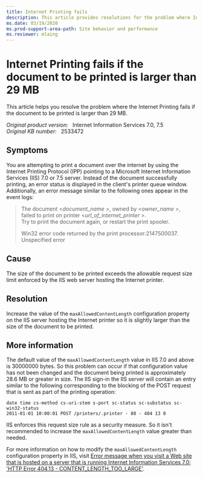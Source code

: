 ```yaml
---
title: Internet Printing fails
description: This article provides resolutions for the problem where Internet Printing fails if the document to be printed is larger than 29 MB.
ms.date: 03/19/2020
ms.prod-support-area-path: Site behavior and performance
ms.reviewer: mlaing
---
```

# Internet Printing fails if the document to be printed is larger than 29 MB

This article helps you resolve the problem where the Internet Printing fails if the document to be printed is larger than 29 MB.

_Original product version:_ &nbsp; Internet Information Services 7.0, 7.5  
_Original KB number:_ &nbsp; 2533472

## Symptoms

You are attempting to print a document over the internet by using the Internet Printing Protocol (IPP) pointing to a Microsoft Internet Information Services (IIS) 7.0 or 7.5 server. Instead of the document successfully printing, an error status is displayed in the client's printer queue window. Additionally, an error message similar to the following ones appear in the event logs:

> The document <*document_name* >, owned by <*owner_name* >,  
> failed to print on printer <*url_of_internet_printer* >.  
> Try to print the document again, or restart the print spooler.  
>
> Win32 error code returned by the print processor:2147500037.  
> Unspecified error

## Cause

The size of the document to be printed exceeds the allowable request size limit enforced by the IIS web server hosting the Internet printer.

## Resolution

Increase the value of the `maxAllowedContentLength` configuration property on the IIS server hosting the Internet printer so it is slightly larger than the size of the document to be printed.

## More information

The default value of the `maxAllowedContentLength` value in IIS 7.0 and above is 30000000 bytes. So this problem can occur if that configuration value has not been changed and the document being printed is approximately 28.6 MB or greater in size. The IIS sign-in the IIS server will contain an entry similar to the following corresponding to the blocking of the POST request that is sent as part of the printing operation:

```console
date time cs-method cs-uri-stem s-port sc-status sc-substatus sc-win32-status
2011-01-01 10:00:01 POST /printers/.printer - 80 - 404 13 0
```

IIS enforces this request size rule as a security measure. So it isn't recommended to increase the `maxAllowedContentLength` value greater than needed.

For more information on how to modify the `maxAllowedContentLength` configuration property in IIS, visit [Error message when you visit a Web site that is hosted on a server that is running Internet Information Services 7.0: 'HTTP Error 404.13 - CONTENT_LENGTH_TOO_LARGE'](https://support.microsoft.com/help/942074).
